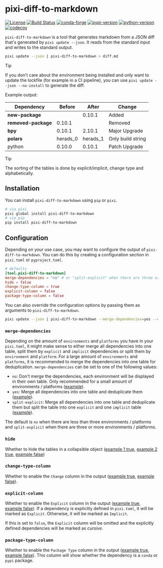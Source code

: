 # pixi-diff-to-markdown

[![License][license-badge]](LICENSE)
[![Build Status][build-badge]][build]
[![conda-forge][conda-forge-badge]][conda-forge]
[![pypi-version][pypi-badge]][pypi]
[![python-version][python-version-badge]][pypi]
[![codecov][codecov-badge]][codecov]

[license-badge]: https://img.shields.io/github/license/pavelzw/pixi-diff-to-markdown?style=flat-square
[build-badge]: https://img.shields.io/github/actions/workflow/status/pavelzw/pixi-diff-to-markdown/ci.yml?style=flat-square&branch=main
[build]: https://github.com/pavelzw/pixi-diff-to-markdown/actions/
[conda-forge]: https://prefix.dev/channels/conda-forge/packages/pixi-diff-to-markdown
[conda-forge-badge]: https://img.shields.io/conda/pn/conda-forge/pixi-diff-to-markdown?style=flat-square&logoColor=white&logo=conda-forge
[pypi]: https://pypi.org/project/pixi-diff-to-markdown
[pypi-badge]: https://img.shields.io/pypi/v/pixi-diff-to-markdown.svg?style=flat-square&logo=pypi&logoColor=white
[python-version-badge]: https://img.shields.io/pypi/pyversions/pixi-diff-to-markdown?style=flat-square&logoColor=white&logo=python
[codecov-badge]: https://img.shields.io/codecov/c/github/pavelzw/pixi-diff-to-markdown?style=flat-square&logo=codecov
[codecov]: https://codecov.io/gh/pavelzw/pixi-diff-to-markdown

`pixi-diff-to-markdown` is a tool that generates markdown from a JSON diff that's generated by `pixi update --json`.
It reads from the standard input and writes to the standard output.

```bash
pixi update --json | pixi-diff-to-markdown > diff.md
```

> [!TIP]
> If you don't care about the environment being installed and only want to update the lockfile (for example in a CI pipeline), you can use `pixi update --json --no-install` to generate the diff.

Example output:

| Dependency | Before | After | Change |
| - | - | - | - |
| **new-package** |  | 0.10.1 | Added |
| **removed-package** | 0.10.1 |  | Removed |
| **bpy** | 0.10.1 | 2.10.1 | Major Upgrade |
| **polars** | herads_0 | herads_1 | Only build string |
| python | 0.10.0 | 0.10.1 | Patch Upgrade |

> [!TIP]
> The sorting of the tables is done by explicit/implicit, change type and alphabetically.

## Installation

You can install `pixi-diff-to-markdown` using `pip` or `pixi`.

```bash
# via pixi
pixi global install pixi-diff-to-markdown
# via pip
pip install pixi-diff-to-markdown
```

## Configuration

Depending on your use case, you may want to configure the output of `pixi-diff-to-markdown`.
You can do this by creating a configuration section in `pixi.toml` or `pyproject.toml`.

```toml
# defaults
[tool.pixi-diff-to-markdown]
merge-dependencies = "no" # or "split-explicit" when there are three or more environments / platforms
hide = false
change-type-column = true
explicit-column = false
package-type-column = false
```

You can also override the configuration options by passing them as arguments to `pixi-diff-to-markdown`.

```bash
pixi update --json | pixi-diff-to-markdown --merge-dependencies=yes --explicit-column
```

### `merge-dependencies`

Depending on the amount of `environments` and `platforms` you have in your `pixi.toml`, it might make sense to either merge all dependencies into one table, split them by `explicit` and `implicit` dependencies or split them by `environment` and `platform`.
For a large amount of `environments` and `platforms`, it is recommended to merge the dependencies into one table for deduplication.
`merge-dependencies` can be set to one of the following values:

- `no`: Don't merge the dependencies, each environment will be displayed in their own table. Only recommended for a small amount of environments / platforms ([example](./tests/resources/diff-example/merge-no_hide-False_change-type-True_explicit-False_package-type-False.md)).
- `yes`: Merge all dependencies into one table and deduplicate them ([example](./tests/resources/diff-polarify/merge-yes_hide-False_change-type-True_explicit-False_package-type-False.md)).
- `split-explicit`: Merge all dependencies into one table and deduplicate them but split the table into one `explicit` and one `implicit` table ([example](./tests/resources/diff-polarify/merge-split-explicit_hide-False_change-type-True_explicit-False_package-type-False.md)).

The default is `no` when there are less than three environments / platforms and `split-explicit` when there are three or more environments / platforms.

### `hide`

Whether to hide the tables in a collapsible object ([example 1 true](./tests/resources/diff-example/merge-no_hide-True_change-type-True_explicit-False_package-type-False.md), [example 2 true](./tests/resources/diff-example/merge-split-explicit_hide-True_change-type-True_explicit-False_package-type-False.md), [example false](./tests/resources/diff-example/merge-no_hide-False_change-type-True_explicit-False_package-type-False.md))

### `change-type-column`

Whether to enable the `Change` column in the output ([example true](./tests/resources/diff-example/merge-yes_hide-False_change-type-True_explicit-False_package-type-False.md), [example false](./tests/resources/diff-example/merge-yes_hide-False_change-type-False_explicit-False_package-type-False.md)).

### `explicit-column`

Whether to enable the `Explicit` column in the output ([example true](./tests/resources/diff-example/merge-yes_hide-False_change-type-True_explicit-True_package-type-False.md), [example false](./tests/resources/diff-example/merge-yes_hide-False_change-type-True_explicit-False_package-type-False.md)).
If a dependency is explicitly defined in `pixi.toml`, it will be marked as `Explicit`. Otherwise, it will be marked as `Implicit`.

If this is set to `false`, the `Explicit` column will be omitted and the explicitly defined dependencies will be marked as *cursive*.

### `package-type-column`

Whether to enable the `Package Type` column in the output ([example true](./tests/resources/diff-example/merge-yes_hide-False_change-type-True_explicit-False_package-type-True.md), [example false](./tests/resources/diff-example/merge-yes_hide-False_change-type-True_explicit-False_package-type-False.md)).
This column will show whether the dependency is a `conda` or `pypi` package.
